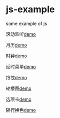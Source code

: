 # js-example
some example of js

滚动监听[demo](https://hanihanihaani.github.io/js-demo/scrollSpy.html)


月历[demo](https://hanihanihaani.github.io/js-demo/calendar.html)

时钟[demo](https://hanihanihaani.github.io/js-demo/clock.html)

延时菜单[demo](https://hanihanihaani.github.io/js-demo/delay-menu.html)

拖拽[demo](https://hanihanihaani.github.io/js-demo/drag-1.html)

轮播图[demo](https://hanihanihaani.github.io/js-demo/carousel-1.html)

选项卡[demo](https://hanihanihaani.github.io/js-demo/tab.html)

隔行换色[demo](https://hanihanihaani.github.io/js-demo/zebra-lists.html)